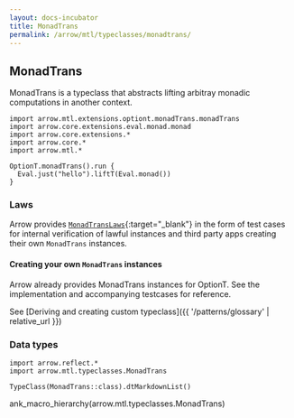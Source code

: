 ```yaml
---
layout: docs-incubator
title: MonadTrans
permalink: /arrow/mtl/typeclasses/monadtrans/
---
```


## MonadTrans

MonadTrans is a typeclass that abstracts lifting arbitray monadic computations in another context.

```kotlin:ank
import arrow.mtl.extensions.optiont.monadTrans.monadTrans
import arrow.core.extensions.eval.monad.monad
import arrow.core.extensions.*
import arrow.core.*
import arrow.mtl.*

OptionT.monadTrans().run {
  Eval.just("hello").liftT(Eval.monad())
}
```

### Laws

Arrow provides [`MonadTransLaws`][laws_source]{:target="_blank"} in the form of test cases for internal
verification of lawful instances and third party apps creating their own `MonadTrans` instances.

#### Creating your own `MonadTrans` instances

Arrow already provides MonadTrans instances for OptionT. See the implementation
and accompanying testcases for reference.

See [Deriving and creating custom typeclass]({{ '/patterns/glossary' | relative_url }})

### Data types

```kotlin:ank:replace
import arrow.reflect.*
import arrow.mtl.typeclasses.MonadTrans

TypeClass(MonadTrans::class).dtMarkdownList()
```

ank_macro_hierarchy(arrow.mtl.typeclasses.MonadTrans)

[laws_source]: https://github.com/arrow-kt/arrow-core/blob/master/arrow-core/arrow-test/src/main/kotlin/arrow/test/laws/MonadTransLaws.kt
